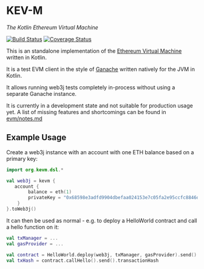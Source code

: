 # KEV-M

*The Kotlin Ethereum Virtual Machine*

[![Build Status](https://travis-ci.org/wjsrobertson/kevin.svg?branch=master)](https://travis-ci.org/wjsrobertson/kevin)
[![Coverage Status](https://codecov.io/gh/wjsrobertson/kevin/branch/master/graph/badge.svg)](https://codecov.io/gh/wjsrobertson/kevin)

This is an standalone implementation of the [Ethereum Virtual Machine](https://www.ethereum.org/) written in Kotlin.

It is a test EVM client in the style of [Ganache](https://www.trufflesuite.com/ganache) written natively for the JVM in Kotlin. 

It allows running web3j tests completely in-process without using a separate Ganache instance.

It is currently in a development state and not suitable for production usage yet. A list of missing features and shortcomings can be found in [evm/notes.md](evm/notes.md)

## Example Usage

Create a web3j instance with an account with one ETH balance based on a primary key:

```kotlin
import org.kevm.dsl.*

val web3j = kevm {
   account {
        balance = eth(1)
        privateKey = "0x68598e3adfd9904dbefaa024153e7c05fa2e95ccfc8846d80bd7f973cbce5395"
    }
}.toWeb3j()
```

It can then be used as normal - e.g. to deploy a HelloWorld contract and call a hello function on it: 

```kotlin
val txManager = ...
val gasProvider = ...

val contract = HelloWorld.deploy(web3j, txManager, gasProvider).send()
val txHash = contract.callHello().send().transactionHash
```

